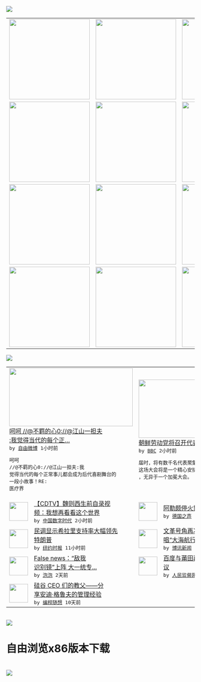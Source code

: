 

<a href="https://github.com/greatfire/z/raw/master/FreeBrowser.apk"><img src="https://raw.githubusercontent.com/greatfire/wiki/master/x/header.png" /></a><table><tr><td width="262" align="center" valign="center"><a href="https://github.com/greatfire/wiki/wiki/nyt" title="纽约时报中文网 国际纵览"><img src="https://raw.githubusercontent.com/greatfire/wiki/master/x/nyt_flag.png" width="215"/></a></td><td width="262" align="center" valign="center"><a href="https://github.com/greatfire/wiki/wiki/dw" title=""><img src="https://raw.githubusercontent.com/greatfire/wiki/master/x/dw_flag.png" width="215"/></a></td><td width="262" align="center" valign="center"><a href="https://github.com/greatfire/wiki/wiki/rmjd" title=""><img src="https://raw.githubusercontent.com/greatfire/wiki/master/x/rmjd_flag.png" width="215"/></a></td></tr><tr><td width="262" align="center" valign="center"><a href="https://github.com/paopaonetizen/website" title="泡泡 - 未经审查的互联网信息"><img src="https://raw.githubusercontent.com/greatfire/wiki/master/x/pp_flag.png" width="215"/></a></td><td width="262" align="center" valign="center"><a href="https://github.com/getlantern/mirror" title="以及自由微博和GreatFire.org官方中文论坛"><img src="https://raw.githubusercontent.com/greatfire/wiki/master/x/lantern_flag.png" width="215"/></a></td><td width="262" align="center" valign="center"><a href="https://github.com/cdtmirrors/m/" title=""><img src="https://raw.githubusercontent.com/greatfire/wiki/master/x/cdt_flag.png" width="215"/></a></td></tr><tr><td width="262" align="center" valign="center"><a href="https://github.com/program-think/blog" title="编程随想的博客"><img src="https://raw.githubusercontent.com/greatfire/wiki/master/x/pt_flag.png" width="215"/></a></td><td width="262" align="center" valign="center"><a href="https://github.com/greatfire/wiki/wiki/bbc" title=""><img src="https://raw.githubusercontent.com/greatfire/wiki/master/x/bbc_flag.png" width="215"/></a></td><td width="262" align="center" valign="center"><a href="https://github.com/freeweibo/s" title="自由微博 - 匿名和不受屏蔽的新浪微博搜索"><img src="https://raw.githubusercontent.com/greatfire/wiki/master/x/fw_flag.png" width="215"/></a></td></tr><tr><td width="262" align="center" valign="center"><a href="https://github.com/greatfire/wiki/wiki/google" title=""><img src="https://raw.githubusercontent.com/greatfire/wiki/master/x/google_flag.png" width="215"/></a></td><td width="262" align="center" valign="center"><a href="https://github.com/bxnews/boxun" title=""><img src="https://raw.githubusercontent.com/greatfire/wiki/master/x/bx_flag.png" width="215"/></a></td><td width="262" align="center" valign="center"><a href="https://github.com/greatfire/wiki/wiki/open-source" title="欢迎访问GreatFire.org开发者项目网站"><img src="https://raw.githubusercontent.com/greatfire/wiki/master/x/open-source_flag.png" width="215"/></a></td></tr></table><img src="https://raw.githubusercontent.com/greatfire/wiki/master/x/newsfeed text.png" /><table cols="4"><tr><td colspan="2" width="380"><a href="https://freeweibo.com/weibo/3971907176526472"><img src="https://raw.githubusercontent.com/greatfire/wiki/master/x/fw_logo_b.png" width="330" height="156"/></a></br><a href="https://freeweibo.com/weibo/3971907176526472">呵呵 //@不羁的心0://@江山一担夫<br/>:我觉得当代的每个正…</a></br><kbd> by <a href="https://freeweibo.com/">自由微博</a> 1小时前 </kbd></br><pre>呵呵 //@不羁的心0://@江山一担夫:我<br/>觉得当代的每个正常事儿都会成为后代喜剧舞台的<br/>一段小故事！RE: 医疗界</pre></td><td colspan="2" width="380"><a href="http://www.bbc.com/zhongwen/simp/world/2016/05/160505_nkorea_party_congress"><img src="http://a.files.bbci.co.uk/worldservice/live/assets/images/2016/05/05/160505144043_nkorea_144x81_ap_nocredit.jpg" width="330" height="156"/></a></br><a href="http://www.bbc.com/zhongwen/simp/world/2016/05/160505_nkorea_party_congress">朝鲜劳动党将召开代表大会巩固金正恩地位</a></br><kbd> by <a href="http://www.bbc.co.uk/zhongwen/simp">BBC</a> 2小时前 </kbd></br><pre>届时，将有数千名代表聚集在首都平壤。专家们称<br/>这场大会将是一个精心安排好的支持金正恩的大会<br/>，无异于一个加冕大会。</pre></td></tr><tr><td><img src="https://raw.githubusercontent.com/greatfire/wiki/master/x/cdt_logo.png" width="50" height="50"/></td><td width="280"><a href="http://feedproxy.google.com/~r/chinadigitaltimes/IyPt/~3/XFuEfxLDp6g/">【CDTV】魏则西生前自录视<br/>频：我想再看看这个世界</a></br><kbd> by <a href="http://chinadigitaltimes.net/chinese/">中国数字时代</a> 2小时前 </kbd></td><td><img src="http://www.dw.com/image/0,,19237730_302,00.jpg" width="50" height="50"/></td><td width="280"><a href="http://dw.com/p/1IiTe?maca=chi-GK-text-greatfire-all-chinese-15625-xml-mrss">阿勒颇停火协议基本得到遵守</a></br><kbd> by <a href="http://dw.de">德国之声</a> 2小时前 </kbd></td></tr><tr><td><img src="https://static01.nyt.com/images/2016/05/04/us/04firstdraft-clinton/04firstdraft-clinton-articleLarge.jpg" width="50" height="50"/></td><td width="280"><a href="https://d7odklm2qes9e.cloudfront.net/usa/20160505/c05poll/">民调显示希拉里支持率大幅领先<br/>特朗普</a></br><kbd> by <a href="http://m.cn.nytimes.com/">纽约时报</a> 11小时前 </kbd></td><td><img src="http://www.boxun.com/news/images/2016/05/201605051858china1.jpg" width="50" height="50"/></td><td width="280"><a href="http://www.boxun.com/news/gb/china/2016/05/201605051858.shtml">文革号角再次吹响人大红歌会齐<br/>唱“大海航行靠舵手”</a></br><kbd> by <a href="http://www.boxun.com">博讯新闻</a> 1天前 </kbd></td></tr><tr><td><img src="https://pao-pao.net/sites/pao-pao.net/files/styles/large/public/da_shu_ju_.jpg?itok=x7c_iRxJ" width="50" height="50"/></td><td width="280"><a href="https://pao-pao.net/article/688">False news：“敌我<br/>识别镜”上阵 大一统专...</a></br><kbd> by <a href="https://pao-pao.net">泡泡</a> 2天前 </kbd></td><td><img src="https://raw.githubusercontent.com/greatfire/wiki/master/x/rmjd_logo.png" width="50" height="50"/></td><td width="280"><a href="http://www.rmjdw.com//jiaodianwangtan/20160502/15528.html">百度与莆田再陷“虚假广告”争<br/>议 </a></br><kbd> by <a href="http://www.rmjdw.com/">人民监督网</a> 3天前 </kbd></td></tr><tr><td><img src="https://lh3.googleusercontent.com/sMUbBGt-8JQpr_t2wogfT7BYFCdefXSgRC9jTjI2qgBafnr-rGigfkDtOFi1M1SUGdbCC2_nOXUzp-QGv5t5FtDlrsVfYlxliT6cDvuSeTcpRLJJm3QoYtY4GTgUslBVboo8MCcPzLU" width="50" height="50"/></td><td width="280"><a href="http://feedproxy.google.com/~r/programthink/~3/drmgGUT99k4/Andy-Grove-Quotes-on-Leadership.html">硅谷 CEO 们的教父——分<br/>享安迪·格鲁夫的管理经验</a></br><kbd> by <a href="http://program-think.blogspot.com">编程随想</a> 10天前 </kbd></td></table></br><a href="https://github.com/greatfire/z/raw/master/FreeBrowser.apk"><img src="https://raw.githubusercontent.com/greatfire/wiki/master/x/download app.png" /></a><h1>自由浏览x86版本下载<h1><a href="https://github.com/greatfire/z/raw/master/FreeBrowser-x86.apk"><img src="https://raw.githubusercontent.com/greatfire/images/master/fb86.qr.png" /></a>